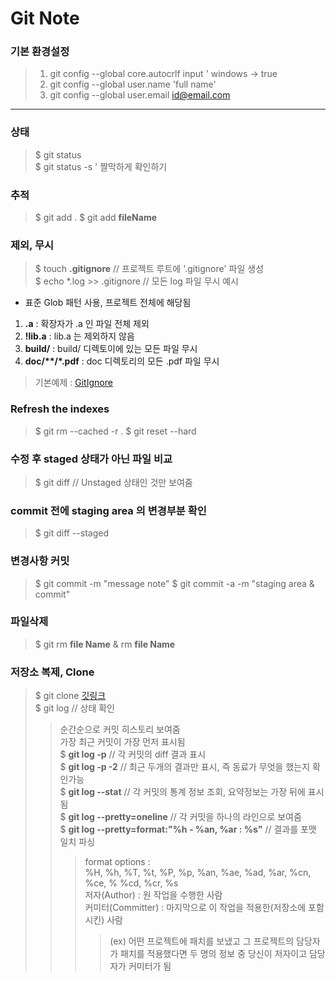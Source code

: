 # Git Note  

### 기본 환경설정
> 1. git config --global core.autocrlf input  ' windows -> true
> 2. git config --global user.name 'full name'
> 3. git config --global user.email id@email.com
---
### 상태  
> $ git status  
> $ git status -s  ' 짤막하게 확인하기

### 추적  
> $ git add .
> $ git add **fileName**

### 제외, 무시
> $ touch __.gitignore__  // 프로젝트 루트에 '.gitignore' 파일 생성  
> $ echo *.log >> .gitignore  // 모든 log 파일 무시 예시  
- 표준 Glob  패턴 사용, 프로젝트 전체에 해당됨  
1. __.a__ : 확장자가 .a 인 파일 전체 제외  
2. __!lib.a__ : lib.a 는 제외하지 않음
3. __build/__ : build/ 디렉토이에 있는 모든 파일 무시
4. __doc/**/*.pdf__ : doc  디렉토리의 모든 .pdf 파일 무시
> 기본예제 : [GitIgnore](https://github.com/github/gitignore)

### Refresh the indexes
> $ git rm --cached -r .
> $ git reset --hard

### 수정 후 staged 상태가 아닌 파일 비교
> $ git diff // Unstaged 상태인 것만 보여줌

### commit 전에 staging area 의 변경부분 확인
> $ git diff --staged 

### 변경사항 커밋
> $ git commit -m "message note"
> $ git commit -a -m "staging area & commit"

### 파일삭제
> $ git rm **file Name**  & rm **file Name**

### 저장소 복제, Clone
> $ git clone [깃링크](git@github.com:ViVaKR/GitNote.git)  
> $ git log  // 상태 확인  
>> 순간순으로 커밋 히스토리 보여줌  
>> 가장 최근 커밋이 가장 먼저 표시됨  
>> $ __git log -p__  // 각 커밋의 diff 결과 표시  
>> $ __git log -p -2__ // 최근 두개의 결과만 표시, 즉 동료가 무엇을 했는지 확인가능  
>> $ __git log --stat__  // 각 커밋의 통계 정보 조회, 요약정보는 가장 뒤에 표시됨  
>> $ __git log --pretty=oneline__  // 각 커밋을 하나의 라인으로 보여줌  
>> $ __git log --pretty=format:"%h - %an, %ar : %s"__  // 결과를 포맷 일치 파싱
>>> format options :   
>>> %H, %h, %T, %t, %P, %p, %an, %ae, %ad, %ar, %cn, %ce, % %cd, %cr, %s  
>>> 저자(Author) : 원 작업을 수행한 사람  
>>> 커미터(Committer) : 마지막으로 이 작업을 적용한(저장소에 포함시킨) 사람  
>>>> (ex) 어떤 프로젝트에 패치를 보냈고 그  프로젝트의 담당자가 패치를 적용했다면 두 명의 정보 중
>>>> 당신이 저자이고 담당자가 커미터가 됨













